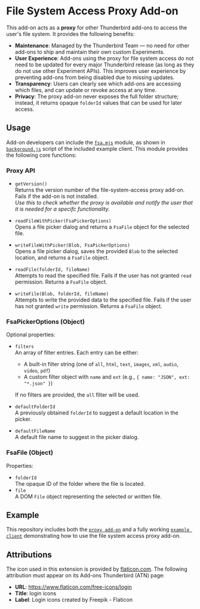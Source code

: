 # **File System Access Proxy Add-on**

This add-on acts as a **proxy** for other Thunderbird add-ons to access the user's file system. It provides the following benefits:

- **Maintenance**: Managed by the Thunderbird Team — no need for other add-ons to ship and maintain their own custom Experiments.
- **User Experience**: Add-ons using the proxy for file system access do not need to be updated for every major Thunderbird release (as long as they do not use other Experiment APIs). This improves user experience by preventing add-ons from being disabled due to missing updates.
- **Transparency**: Users can clearly see which add-ons are accessing which files, and can update or revoke access at any time.
- **Privacy**: The proxy add-on never exposes the full folder structure; instead, it returns opaque `folderId` values that can be used for later access.

## **Usage**

Add-on developers can include the [`fsa.mjs`](https://github.com/thunderbird/webext-file-system-access/blob/main/example-client-extension/modules/fsa.mjs) module, as shown in [`background.js`](https://github.com/thunderbird/webext-file-system-access/blob/main/example-client-extension/background-example.js) script of the included example client. This module provides the following core functions:

### **Proxy API**

- `getVersion()`  
  Returns the version number of the file-system-access proxy add-on. Fails if the add-on is not installed.  
  _Use this to check whether the proxy is available and notify the user that it is needed for a specifc functionality._

- `readFileWithPicker(FsaPickerOptions)`  
  Opens a file picker dialog and returns a `FsaFile` object for the selected file.

- `writeFileWithPicker(Blob, FsaPickerOptions)`  
  Opens a file picker dialog, saves the provided `Blob` to the selected location, and returns a `FsaFile` object.

- `readFile(folderId, fileName)`  
  Attempts to read the specified file. Fails if the user has not granted `read` permission. Returns a `FsaFile` object.

- `writeFile(Blob, folderId, fileName)`  
  Attempts to write the provided data to the specified file. Fails if the user has not granted `write` permission. Returns a `FsaFile` object.

### **FsaPickerOptions (Object)**

Optional properties:

- `filters`  
  An array of filter entries. Each entry can be either:
  - A built-in filter string (one of `all`, `html`, `text`, `images`, `xml`, `audio`, `video`, `pdf`)
  - A custom filter object with `name` and `ext` (e.g., `{ name: "JSON", ext: "*.json" }`)
  
  If no filters are provided, the `all` filter will be used.

- `defaultFolderId`  
  A previously obtained `folderId` to suggest a default location in the picker.

- `defaultFileName`  
  A default file name to suggest in the picker dialog.


### **FsaFile (Object)**

Properties:

- `folderId`  
  The opaque ID of the folder where the file is located.
- `file`  
  A DOM `File` object representing the selected or written file.


## **Example**

This repository includes both the [`proxy add-on`](https://github.com/thunderbird/webext-file-system-access/tree/main/proxy-extension) and a fully working [`example client`](https://github.com/thunderbird/webext-file-system-access/tree/main/example-client-extension) demonstrating how to use the file system access proxy add-on.

## **Attributions**

The icon used in this extension is provided by [flaticon.com](https://www.flaticon.com/free-icons/login). The following attribution must appear on its Add-ons Thunderbird (ATN) page:

- **URL**: https://www.flaticon.com/free-icons/login  
- **Title**: login icons  
- **Label**: Login icons created by Freepik - Flaticon
